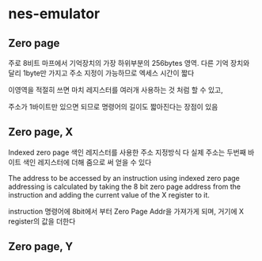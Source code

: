 # nes-emulator


## Zero page
주로 8비트 마프에서 기억장치의 가장 하위부분의 256bytes 영역. 
다른 기억 장치와 달리 1byte만 가지고 주소 지정이 가능하므로 엑세스 시간이 짧다

이영역을 적절히 쓰면 마치 레지스터를 여러개 사용하는 것 처럼 할 수 있고,

주소가 1바이트만 있으면 되므로 명령어의 길이도 짧아진다는 장점이 있음


## Zero page, X
Indexed zero page
색인 레지스터를 사용한 주소 지정방식
다
실제 주소는 두번째 바이트 색인 레지스터에 더해 줌으로 써 얻을 수 있다

The address to be accessed by an instruction using indexed zero page addressing is calculated by taking the 8 bit zero page address from the instruction and adding the current value of the X register to it.

instruction 명령어에 8bit에서 부터 Zero Page Addr을 가져가게 되며, 거기에 X register의 값을 더한다

## Zero page, Y